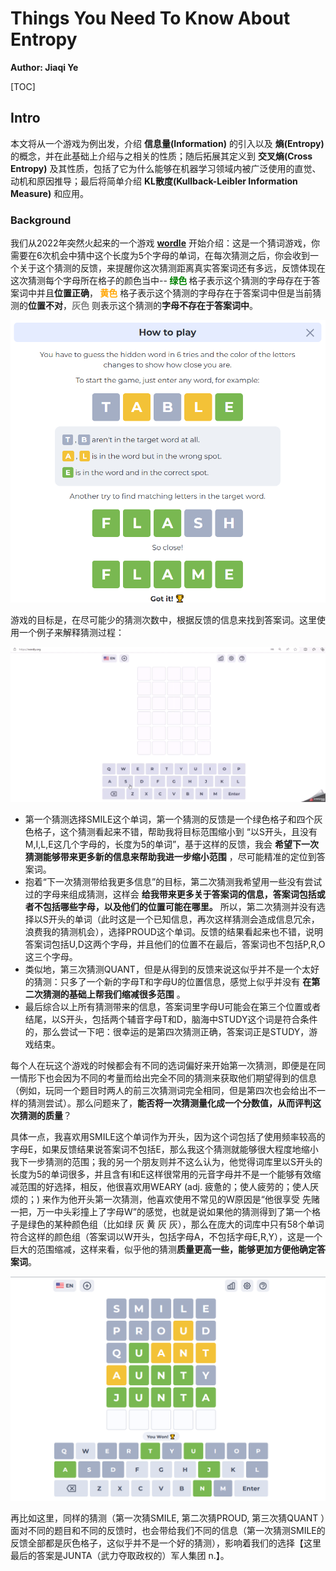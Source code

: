 # Things You Need To Know About Entropy

**Author: Jiaqi Ye**

[TOC]

## Intro

本文将从一个游戏为例出发，介绍 **信息量(Information)** 的引入以及 **熵(Entropy)** 的概念，并在此基础上介绍与之相关的性质；随后拓展其定义到 **交叉熵(Cross Entropy)** 及其性质，包括了它为什么能够在机器学习领域内被广泛使用的直觉、动机和原因推导；最后将简单介绍 **KL散度(Kullback-Leibler Information Measure)** 和应用。

### Background

我们从2022年突然火起来的一个游戏 **[wordle](https://wordly.org/)** 开始介绍：这是一个猜词游戏，你需要在6次机会中猜中这个长度为5个字母的单词，在每次猜测之后，你会收到一个关于这个猜测的反馈，来提醒你这次猜测距离真实答案词还有多远，反馈体现在这次猜测每个字母所在格子的颜色当中--<span style="color: green; font-weight: bold;"> 绿色 </span> 格子表示这个猜测的字母存在于答案词中并且**位置正确**，<span style="color: orange; font-weight: bold;"> 黄色</span> 格子表示这个猜测的字母存在于答案词中但是当前猜测的**位置不对**，<span style="color: grey; font-weight: bold;">灰色</span> 则表示这个猜测的**字母不存在于答案词中**。

![Wordle Game Screenshot](wordle.png)

游戏的目标是，在尽可能少的猜测次数中，根据反馈的信息来找到答案词。这里使用一个例子来解释猜测过程：

<img src="study.gif" alt="study guess in wordle">

- 第一个猜测选择SMILE这个单词，第一个猜测的反馈是一个绿色格子和四个灰色格子，这个猜测看起来不错，帮助我将目标范围缩小到 “以S开头，且没有M,I,L,E这几个字母的，长度为5的单词”，基于这样的反馈，我会 **希望下一次猜测能够带来更多新的信息来帮助我进一步缩小范围** ，尽可能精准的定位到答案词。
- 抱着“下一次猜测带给我更多信息”的目标，第二次猜测我希望用一些没有尝试过的字母来组成猜测，这样会 **给我带来更多关于答案词的信息，答案词包括或者不包括哪些字母，以及他们的位置可能在哪里。** 所以，第二次猜测并没有选择以S开头的单词（此时这是一个已知信息，再次这样猜测会造成信息冗余，浪费我的猜测机会），选择PROUD这个单词。反馈的结果看起来也不错，说明答案词包括U,D这两个字母，并且他们的位置不在最后，答案词也不包括P,R,O这三个字母。
- 类似地，第三次猜测QUANT，但是从得到的反馈来说这似乎并不是一个太好的猜测：只多了一个新的字母T和字母U的位置信息，感觉上似乎并没有 **在第二次猜测的基础上帮我们缩减很多范围** 。
- 最后综合以上所有猜测带来的信息，答案词里字母U可能会在第三个位置或者结尾，以S开头，包括两个辅音字母T和D，脑海中STUDY这个词是符合条件的，那么尝试一下吧：很幸运的是第四次猜测正确，答案词正是STUDY，游戏结束。

每个人在玩这个游戏的时候都会有不同的选词偏好来开始第一次猜测，即便是在同一情形下也会因为不同的考量而给出完全不同的猜测来获取他们期望得到的信息（例如，玩同一个题目时两人的前三次猜测词完全相同，但是第四次也会给出不一样的猜测尝试）。那么问题来了，**能否将一次猜测量化成一个分数值，从而评判这次猜测的质量**？

具体一点，我喜欢用SMILE这个单词作为开头，因为这个词包括了使用频率较高的字母E，如果反馈结果说答案词不包括E，那么我这个猜测就能够很大程度地缩小我下一步猜测的范围；我的另一个朋友则并不这么认为，他觉得词库里以S开头的长度为5的单词很多，并且含有I和E这样很常用的元音字母并不是一个能够有效缩减范围的好选择，相反，他很喜欢用WEARY (adj. 疲惫的；使人疲劳的；使人厌烦的；) 来作为他开头第一次猜测，他喜欢使用不常见的W原因是“他很享受 先赌一把，万一中头彩撞上了字母W”的感觉，也就是说如果他的猜测得到了第一个格子是绿色的某种颜色组（比如绿 灰 黄 灰 灰），那么在庞大的词库中只有58个单词符合这样的颜色组（答案词以W开头，包括字母A，不包括字母E,R,Y），这是一个巨大的范围缩减，这样来看，似乎他的猜测**质量更高一些，能够更加方便他确定答案词**。

<img src="junta.png" alt="junta guess in wordle">

再比如这里，同样的猜测（第一次猜SMILE, 第二次猜PROUD, 第三次猜QUANT ）面对不同的题目和不同的反馈时，也会带给我们不同的信息（第一次猜测SMILE的反馈全部都是灰色格子，这似乎并不是一个好的猜测），影响着我们的选择【这里最后的答案是JUNTA（武力夺取政权的）军人集团 n.】。


